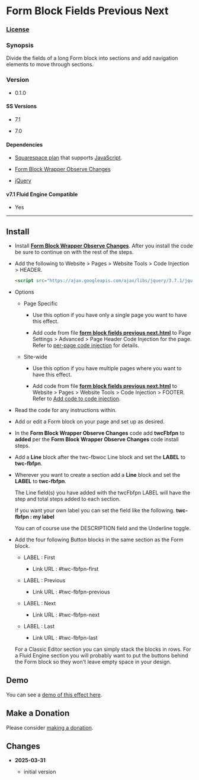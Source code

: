 # Form Block Fields Previous Next

### [License][1]

### Synopsis

Divide the fields of a long Form block into sections and add navigation elements
to move through sections.

### Version

 * 0.1.0

#### SS Versions

  * 7.1
  
  * 7.0

#### Dependencies

  * [Squarespace plan][2] that supports [JavaScript][3].
  
  * [Form Block Wrapper Observe Changes][4]
  
  * [jQuery][5]

#### v7.1 Fluid Engine Compatible

  * Yes

---

## Install

* Install **[Form Block Wrapper Observe Changes][6]**. After you install the
  code be sure to continue on with the rest of the steps.
  
* Add the following to Website > Pages > Website Tools > Code Injection >
  HEADER.
  
  ```html
  <script src="https://ajax.googleapis.com/ajax/libs/jquery/3.7.1/jquery.min.js"></script>
  ```

* Options

  * Page Specific
  
    * Use this option if you have only a single page you want to have this
      effect.
      
    * Add code from file **[form block fields previous next.html][7]** to
      Page Settings > Advanced > Page Header Code Injection for the page. Refer
      to [per-page code injection][8] for details.
      
  * Site-wide
  
    * Use this option if you have multiple pages where you want to have this
      effect.
      
    * Add code from file **[form block fields previous next.html][7]** to
      Website > Pages > Website Tools > Code Injection > FOOTER. Refer to [Add
      code to code injection][9].
      
* Read the code for any instructions within.

* Add or edit a Form block on your page and set up as desired.
  
* In the **Form Block Wrapper Observe Changes** code add **twcFbfpn** to
  **added** per the **Form Block Wrapper Observe Changes** code install steps.
  
* Add a **Line** block after the twc-fbwoc Line block and set the **LABEL** to
  **twc-fbfpn**.
  
* Wherever you want to create a section add a **Line** block and set the
  **LABEL** to **twc-fbfpn**.
  
  The Line field(s) you have added with the twcFbfpn LABEL will have the step
  and total steps added to each section.
  
  If you want your own label you can set the field like the following.
  **twc-fbfpn : my label**
  
  You can of course use the DESCRIPTION field and the Underline toggle.
  
* Add the four following Button blocks in the same section as the Form block.

  * LABEL : First
  
    * Link URL : #twc-fbfpn-first
  
  * LABEL : Previous
  
    * Link URL : #twc-fbfpn-previous
  
  * LABEL : Next
  
    * Link URL : #twc-fbfpn-next
  
  * LABEL : Last
  
    * Link URL : #twc-fbfpn-last
    
  For a Classic Editor section you can simply stack the blocks in rows. For a
  Fluid Engine section you will probably want to put the buttons behind the Form
  block so they won't leave empty space in your design.

## Demo

You can see a [demo of this effect here][10].

## Make a Donation

Please consider [making a donation][11].

## Changes

<!-- * **2024-04-28**

  * update to work with Form Block Wrapper Observe Changes v0.3.0
  * bumped version to 0.3.0
  -->
* **2025-03-31**

  * initial version

[1]: https://github.com/tomsWebConsulting/twcsl/blob/main/LICENSE.txt#L1
[2]: https://www.squarespace.com/pricing
[3]: https://en.wikipedia.org/wiki/JavaScript
[4]: https://github.com/tomsWebConsulting/twcsl/tree/main/Block/Form/Form%20Block%20Wrapper%20Observe%20Changes
[5]: https://jquery.com/
[6]: https://github.com/tomsWebConsulting/twcsl/tree/main/Block/Form/Form%20Block%20Wrapper%20Observe%20Changes#form-block-wrapper-observe-changes
[7]: form%20block%20fields%20previous%20next.html#L1
[8]: https://support.squarespace.com/hc/en-us/articles/205815908-Using-code-injection#toc-per-page-code-injection
[9]: https://support.squarespace.com/hc/en-us/articles/205815908-Using-code-injection#toc-add-code-to-code-injection
[10]: https://toms-web-consulting-demos.squarespace.com/form-block-fields-previous-next?password=twcdemos
[11]: https://github.com/tomsWebConsulting/twcsl#make-a-donation
